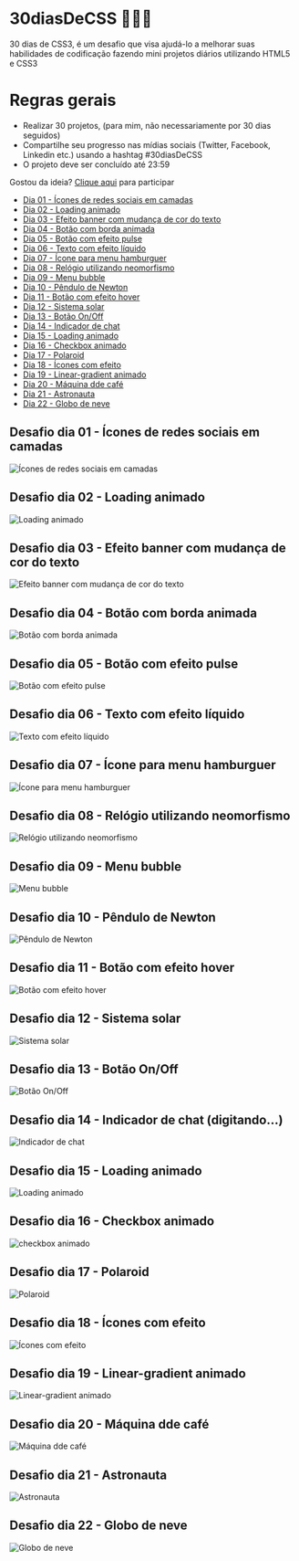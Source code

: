 # 30diasDeCSS 👩🏻‍💻

 30 dias de CSS3, é um desafio que visa ajudá-lo a melhorar suas habilidades de codificação fazendo mini projetos diários utilizando HTML5 e CSS3

# Regras gerais

* Realizar 30 projetos, (para mim, não necessariamente por 30 dias seguidos)
* Compartilhe seu progresso nas mídias sociais (Twitter, Facebook, Linkedin etc.) usando a hashtag #30diasDeCSS
* O projeto deve ser concluído até 23:59

Gostou da ideia? 
[Clique aqui](https://github.com/MilenaCarecho/30diasDeCSS/issues/1) para participar

* [Dia 01 - Ícones de redes sociais em camadas](#day01)
* [Dia 02 - Loading animado](#day02)
* [Dia 03 - Efeito banner com mudança de cor do texto](#day03)
* [Dia 04 - Botão com borda animada](#day04)
* [Dia 05 - Botão com efeito pulse](#day05)
* [Dia 06 - Texto com efeito líquido](#day06)
* [Dia 07 - Ícone para menu hamburguer](#day07)
* [Dia 08 - Relógio utilizando neomorfismo](#day08)
* [Dia 09 - Menu bubble](#day09)
* [Dia 10 - Pêndulo de Newton](#day10)
* [Dia 11 - Botão com efeito hover](#day11)
* [Dia 12 - Sistema solar](#day12)
* [Dia 13 - Botão On/Off](#day13)
* [Dia 14 - Indicador de chat](#day14)
* [Dia 15 - Loading animado](#day15)
* [Dia 16 - Checkbox animado](#day16)
* [Dia 17 - Polaroid](#day17)
* [Dia 18 - Ícones com efeito](#day18)
* [Dia 19 - Linear-gradient animado](#day19)
* [Dia 20 - Máquina dde café](#day20)
* [Dia 21 - Astronauta](#day21)
* [Dia 22 - Globo de neve](#day22)

##  Desafio dia 01 - Ícones de redes sociais em camadas <a name="day01"></a>
![Ícones de redes sociais em camadas](./Projects/Day1/day1.gif)
## Desafio dia 02 - Loading animado <a name="day02"></a> 
![Loading animado](./Projects/Day2/spinner.gif)
## Desafio dia 03 - Efeito banner com mudança de cor do texto <a name="day03"></a>
![Efeito banner com mudança de cor do texto](./Projects/Day3/catBlack.gif)
## Desafio dia 04 - Botão com borda animada <a name="day04"></a>
![Botão com borda animada](./Projects/Day4/Hover.gif)
## Desafio dia 05 - Botão com efeito pulse <a name="day05"></a>
![Botão com efeito pulse](./Projects/Day5/day5.gif)
## Desafio dia 06 - Texto com efeito líquido <a name="day06"></a>
![Texto com efeito líquido](./Projects/Day6/day6.gif)
## Desafio dia 07 - Ícone para menu hamburguer <a name="day07"></a>
![Ícone para menu hamburguer](./Projects/Day7/day7.gif)
## Desafio dia 08 - Relógio utilizando neomorfismo <a name="day08"></a>
![Relógio utilizando neomorfismo](./Projects/Day8/day8.gif)
## Desafio dia 09 - Menu bubble <a name="day09"></a>
![Menu bubble](./Projects/Day9/day9.gif)
## Desafio dia 10 - Pêndulo de Newton <a name="day10"></a>
![Pêndulo de Newton](./Projects/Day10/day10.gif)
## Desafio dia 11 - Botão com efeito hover <a name="day11"></a>
![Botão com efeito hover](./Projects/Day11/day11.gif)
## Desafio dia 12 - Sistema solar <a name="day12"></a>
![Sistema solar](./Projects/Day12/day12.gif)
## Desafio dia 13 - Botão On/Off <a name="day13"></a>
![Botão On/Off](./Projects/Day13/day13.gif)
## Desafio dia 14 - Indicador de chat (digitando...) <a name="day14"></a>
![Indicador de chat](./Projects/Day14/day14.gif)
## Desafio dia 15 - Loading animado <a name="day15"></a>
![Loading animado](./Projects/Day15/day15.gif)
## Desafio dia 16 - Checkbox animado <a name="day16"></a>
![checkbox animado](./Projects/Day16/day16.gif)
## Desafio dia 17 - Polaroid <a name="day17"></a>
![Polaroid](./Projects/Day17/day17.gif)
## Desafio dia 18 - Ícones com efeito <a name="day18"></a>
![Ícones com efeito](./Projects/Day18/day18.gif)
## Desafio dia 19 - Linear-gradient animado <a name="day19"></a>
![Linear-gradient animado](./Projects/Day19/day19.gif)
## Desafio dia 20 - Máquina dde café <a name="day20"></a>
![Máquina dde café](./Projects/Day20/day20.gif)
## Desafio dia 21 - Astronauta <a name="day21"></a>
![Astronauta](./Projects/Day21/day21.gif)
## Desafio dia 22 - Globo de neve <a name="day22"></a>
![Globo de neve](./Projects/Day22/day22.gif)

